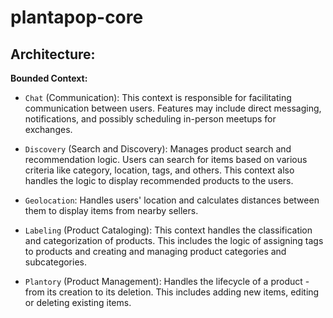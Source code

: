 # plantapop-core


## Architecture:

**Bounded Context:**

- `Chat` (Communication): This context is responsible for facilitating communication between users. Features may include direct messaging, notifications, and possibly scheduling in-person meetups for exchanges.

- `Discovery` (Search and Discovery): Manages product search and recommendation logic. Users can search for items based on various criteria like category, location, tags, and others. This context also handles the logic to display recommended products to the users.

- `Geolocation`: Handles users' location and calculates distances between them to display items from nearby sellers.

- `Labeling` (Product Cataloging): This context handles the classification and categorization of products. This includes the logic of assigning tags to products and creating and managing product categories and subcategories.

- `Plantory` (Product Management): Handles the lifecycle of a product - from its creation to its deletion. This includes adding new items, editing or deleting existing items.
